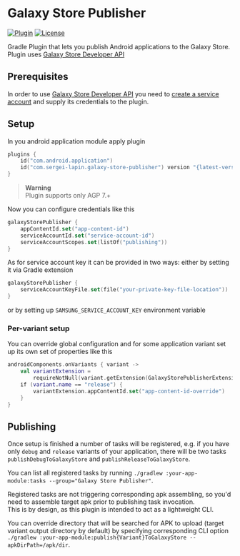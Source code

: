 # Galaxy Store Publisher

[![Plugin](https://img.shields.io/maven-metadata/v?label=Gradle%20Plugin&logo=Gradle&metadataUrl=https%3A%2F%2Fplugins.gradle.org%2Fm2%2Fcom%2Fsergei-lapin%2Fgalaxy-store-publisher%2Fcom.sergei-lapin.galaxy-store-publisher.gradle.plugin%2Fmaven-metadata.xml)](https://plugins.gradle.org/plugin/com.sergei-lapin.galaxy-store-publisher)
[![License](https://img.shields.io/badge/License-MIT-yellow.svg)](https://opensource.org/licenses/MIT)

Gradle Plugin that lets you publish Android applications to the Galaxy Store.  
Plugin uses [Galaxy Store Developer API](https://developer.samsung.com/galaxy-store/galaxy-store-developer-api.html)

## Prerequisites

In order to use [Galaxy Store Developer API](https://developer.samsung.com/galaxy-store/galaxy-store-developer-api.html)
you need
to [create a service account](https://developer.samsung.com/galaxy-store/galaxy-store-developer-api/create-an-access-token.html#Create-a-service-account)
and supply its credentials to the plugin.

## Setup

In you android application module apply plugin

```kotlin
plugins {
    id("com.android.application")
    id("com.sergei-lapin.galaxy-store-publisher") version "{latest-version}"
}
```

> **Warning**  
> Plugin supports only AGP 7.+

Now you can configure credentials like this

```kotlin
galaxyStorePublisher {
    appContentId.set("app-content-id")
    serviceAccountId.set("service-account-id")
    serviceAccountScopes.set(listOf("publishing"))
}
```

As for service account key it can be provided in two ways: either by setting it via Gradle extension

```kotlin
galaxyStorePublisher {
    serviceAccountKeyFile.set(file("your-private-key-file-location"))
}
```

or by setting up `SAMSUNG_SERVICE_ACCOUNT_KEY` environment variable

### Per-variant setup

You can override global configuration and for some application variant set up its own set of properties like this

```kotlin
androidComponents.onVariants { variant ->
    val variantExtension =
        requireNotNull(variant.getExtension(GalaxyStorePublisherExtension::class.java))
    if (variant.name == "release") {
        variantExtension.appContentId.set("app-content-id-override")
    }
}
```

## Publishing

Once setup is finished a number of tasks will be registered, e.g. if you have only `debug` and `release` variants of your 
application, there will be two tasks `publishDebugToGalaxyStore` and `publishReleaseToGalaxyStore`.  

You can list all registered tasks by running `./gradlew :your-app-module:tasks --group="Galaxy Store Publisher"`.  

Registered tasks are not triggering corresponding apk assembling, so you'd need to assemble target apk prior to 
publishing task invocation.  
This is by design, as this plugin is intended to act as a lightweight CLI.

You can override directory that will be searched for APK to upload (target variant output directory by default) by 
specifying corresponding CLI option `./gradlew :your-app-module:publish{Variant}ToGalaxyStore --apkDirPath=/apk/dir`.
